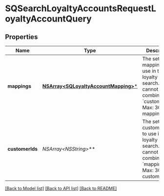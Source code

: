 # SQSearchLoyaltyAccountsRequestLoyaltyAccountQuery

## Properties
Name | Type | Description | Notes
------------ | ------------- | ------------- | -------------
**mappings** | [**NSArray&lt;SQLoyaltyAccountMapping&gt;***](SQLoyaltyAccountMapping.md) | The set of mappings to use in the loyalty account search.    This cannot be combined with &#x60;customer_ids&#x60;.    Max: 30 mappings | [optional] 
**customerIds** | **NSArray&lt;NSString*&gt;*** | The set of customer IDs to use in the loyalty account search.    This cannot be combined with &#x60;mappings&#x60;.    Max: 30 customer IDs | [optional] 

[[Back to Model list]](../README.md#documentation-for-models) [[Back to API list]](../README.md#documentation-for-api-endpoints) [[Back to README]](../README.md)


